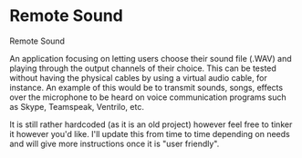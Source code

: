 # Remote Sound
Remote Sound

An application focusing on letting users choose their sound file (.WAV) and playing through the output channels of their choice. This can be tested without having the physical cables by using a virtual audio cable, for instance. An example of this would be to transmit sounds, songs, effects over the microphone to be heard on voice communication programs such as Skype, Teamspeak, Ventrilo, etc.

It is still rather hardcoded (as it is an old project) however feel free to tinker it however you'd like. I'll update this from time to time depending on needs and will give more instructions once it is "user friendly".


